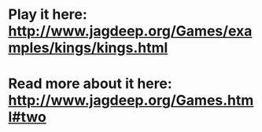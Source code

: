 # Play it here: http://www.jagdeep.org/Games/examples/kings/kings.html
# Read more about it here: http://www.jagdeep.org/Games.html#two

